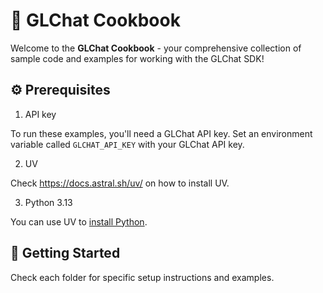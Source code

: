 # 🍳 GLChat Cookbook

Welcome to the **GLChat Cookbook** - your comprehensive collection of sample code and examples for working with the GLChat SDK!

## ⚙️ Prerequisites

1. API key

To run these examples, you'll need a GLChat API key. Set an environment variable called `GLCHAT_API_KEY` with your GLChat API key.

2. UV

Check https://docs.astral.sh/uv/ on how to install UV.

3. Python 3.13

You can use UV to [install Python](https://docs.astral.sh/uv/guides/install-python/).

## 🚀 Getting Started

Check each folder for specific setup instructions and examples.
